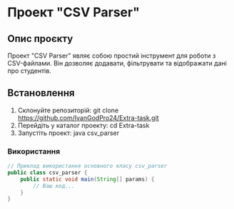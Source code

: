 # Проект "CSV Parser"

## Опис проєкту
Проект "CSV Parser" являє собою простий інструмент для роботи з CSV-файлами. Він дозволяє додавати, фільтрувати та відображати дані про студентів.

## Встановлення
1. Склонуйте репозиторій: git clone https://github.com/IvanGodPro24/Extra-task.git
2. Перейдіть у каталог проекту: cd Extra-task
3. Запустіть проект: java csv_parser


### Використання
```java
// Приклад використання основного класу csv_parser
public class csv_parser {
    public static void main(String[] params) {
        // Ваш код...
    }
} 

